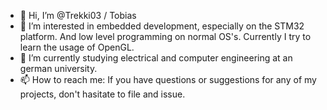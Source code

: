 - 👋 Hi, I’m @Trekki03 / Tobias
- 👀 I’m interested in embedded development, especially on the STM32 platform. And low level programming on normal OS's. Currently I try to learn the usage of OpenGL.
- 🌱 I’m currently studying electrical and computer engineering at an german university. 
- 📫 How to reach me: If you have questions or suggestions for any of my projects, don't hasitate to file and issue.

<!---
Trekki03/Trekki03 is a ✨ special ✨ repository because its `README.md` (this file) appears on your GitHub profile.
You can click the Preview link to take a look at your changes.
--->
